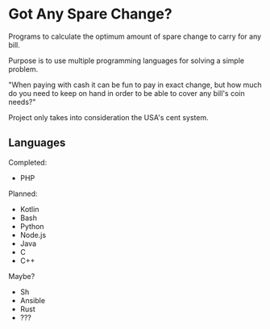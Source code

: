 # Got Any Spare Change?

Programs to calculate the optimum amount of spare change to carry for any bill.

Purpose is to use multiple programming languages for solving a simple problem.

"When paying with cash it can be fun to pay in exact change, but how much do you
need to keep on hand in order to be able to cover any bill's coin needs?"

Project only takes into consideration the USA's cent system.

## Languages

Completed:

- PHP

Planned:

- Kotlin
- Bash
- Python
- Node.js
- Java
- C
- C++

Maybe?

- Sh
- Ansible
- Rust
- ???
